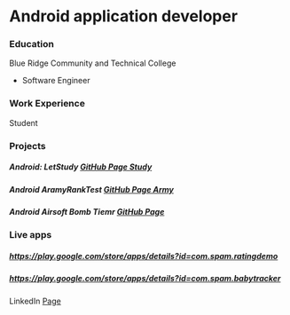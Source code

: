# Android application developer

### Education
Blue Ridge Community and Technical College
- Software Engineer

### Work Experience
Student


### Projects
##### Android: LetStudy [GitHub Page Study](https://github.com/spamshot/LetStudy)
##### Android AramyRankTest [GitHub Page Army](https://github.com/spamshot/ArmyRankTest)
##### Android Airsoft Bomb Tiemr [GitHub Page](https://github.com/spamshot/RandomBomb)


### Live apps


##### https://play.google.com/store/apps/details?id=com.spam.ratingdemo
##### https://play.google.com/store/apps/details?id=com.spam.babytracker




























LinkedIn [Page](https://www.linkedin.com/in/kylanhill001/)
